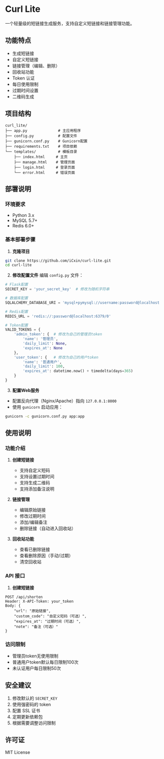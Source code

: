 # Curl Lite

一个轻量级的短链接生成服务，支持自定义短链接和链接管理功能。

## 功能特点

- 生成短链接
- 自定义短链接
- 链接管理（编辑、删除）
- 回收站功能
- Token 认证
- 每日使用限制
- 过期时间设置
- 二维码生成

## 项目结构

```
curl_lite/
├── app.py              # 主应用程序
├── config.py           # 配置文件
├── gunicorn.conf.py    # Gunicorn配置
├── requirements.txt    # 项目依赖
└── templates/          # 模板目录
    ├── index.html     # 主页
    ├── manage.html    # 管理页面
    ├── login.html     # 登录页面
    └── error.html     # 错误页面
```

## 部署说明

### 环境要求

- Python 3.x
- MySQL 5.7+
- Redis 6.0+

### 基本部署步骤

1. **克隆项目**
```bash
git clone https://github.com/iCxin/curl-lite.git
cd curl-lite
```

2. **修改配置文件**
编辑 `config.py` 文件：
```python
# Flask配置
SECRET_KEY = 'your_secret_key'  # 修改为随机字符串

# 数据库配置
SQLALCHEMY_DATABASE_URI = 'mysql+pymysql://username:password@localhost:3306/dbname'

# Redis配置
REDIS_URL = 'redis://:password@localhost:6379/0'

# Token配置
VALID_TOKENS = {
    'admin_token': {  # 修改为自己的管理员token
        'name': '管理员',
        'daily_limit': None,
        'expires_at': None
    },
    'user_token': {   # 修改为自己的用户token
        'name': '普通用户',
        'daily_limit': 100,
        'expires_at': datetime.now() + timedelta(days=365)
    }
}
```

3. **配置Web服务**
- 配置反向代理（Nginx/Apache）指向 `127.0.0.1:8000`
- 使用 `gunicorn` 启动应用：
```bash
gunicorn -c gunicorn.conf.py app:app
```

## 使用说明

### 功能介绍

1. **创建短链接**
   - 支持自定义短码
   - 支持设置过期时间
   - 支持生成二维码
   - 支持添加备注说明

2. **链接管理**
   - 编辑原始链接
   - 修改过期时间
   - 添加/编辑备注
   - 删除链接（自动进入回收站）

3. **回收站功能**
   - 查看已删除链接
   - 查看删除原因（手动/过期）
   - 清空回收站

### API 接口

1. **创建短链接**
```
POST /api/shorten
Header: X-API-Token: your_token
Body: {
    "url": "原始链接",
    "custom_code": "自定义短码（可选）",
    "expires_at": "过期时间（可选）",
    "note": "备注（可选）"
}
```

### 访问限制

- 管理员token无使用限制
- 普通用户token默认每日限制100次
- 未认证用户每日限制50次

## 安全建议

1. 修改默认的 `SECRET_KEY`
2. 使用强密码的 token
3. 配置 SSL 证书
4. 定期更新依赖包
5. 根据需要调整访问限制

## 许可证

MIT License
 
